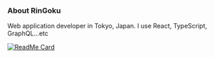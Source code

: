 ### About RinGoku
Web application developer in Tokyo, Japan.
I use React, TypeScript, GraphQL...etc

[![ReadMe Card](https://github-readme-stats.vercel.app/api/pin/?username=RinGoku&repo=RinGoku)](https://github.com/anuraghazra/github-readme-stats)
